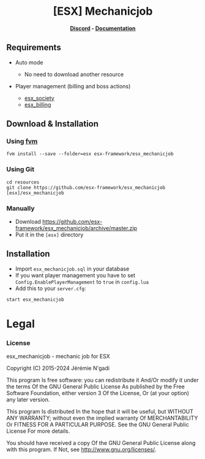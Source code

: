 <h1 align='center'>[ESX] Mechanicjob</a></h1><p align='center'><b><a href='https://discord.esx-framework.org/'>Discord</a> - <a href='https://documentation.esx-framework.org/legacy/installation'>Documentation</a></b></h5>

## Requirements

* Auto mode
  * No need to download another resource

* Player management (billing and boss actions)
  * [esx_society](https://github.com/esx-framework/esx_society)
  * [esx_billing](https://github.com/esx-framework/esx_billing)

## Download & Installation

### Using [fvm](https://github.com/qlaffont/fvm-installer)
```
fvm install --save --folder=esx esx-framework/esx_mechanicjob
```

### Using Git
```
cd resources
git clone https://github.com/esx-framework/esx_mechanicjob [esx]/esx_mechanicjob
```

### Manually
- Download https://github.com/esx-framework/esx_mechanicjob/archive/master.zip
- Put it in the `[esx]` directory

## Installation
- Import `esx_mechanicjob.sql` in your database
- If you want player management you have to set `Config.EnablePlayerManagement` to `true` in `config.lua`
- Add this to your `server.cfg`:

```
start esx_mechanicjob
```

# Legal
### License
esx_mechanicjob - mechanic job for ESX

Copyright (C) 2015-2024 Jérémie N'gadi

This program Is free software: you can redistribute it And/Or modify it under the terms Of the GNU General Public License As published by the Free Software Foundation, either version 3 Of the License, Or (at your option) any later version.

This program Is distributed In the hope that it will be useful, but WITHOUT ANY WARRANTY; without even the implied warranty Of MERCHANTABILITY Or FITNESS FOR A PARTICULAR PURPOSE. See the GNU General Public License For more details.

You should have received a copy Of the GNU General Public License along with this program. If Not, see http://www.gnu.org/licenses/.
